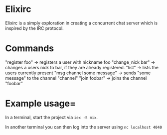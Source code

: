 Elixirc
=======

Elixirc is a simply exploration in creating a concurrent chat server which is inspired by the IRC protocol. 

Commands
========
"register foo" -> registers a user with nickname foo
"change_nick bar" -> changes a users nick to bar, if they are already registered.
"list" -> lists the users currently present
"msg channel some message" -> sends "some message" to the channel "channel"
"join foobar" -> joins the channel "foobar"

Example usage=
=======
In a terminal, start the project via `iex -S mix`. 


In another terminal you can then log into the server using `nc localhost 4040`
